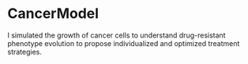 # CancerModel
I simulated the growth of cancer cells to understand drug-resistant phenotype evolution to propose individualized and optimized treatment strategies.
